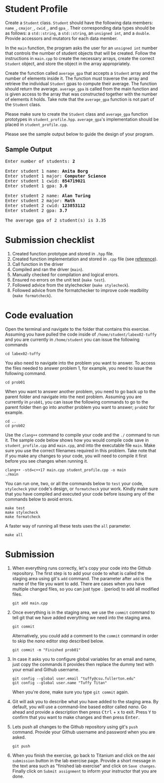 # Student Profile
Create a `Student` class. `Student` should have the following data members: `name_`, `cmajor_`,
`cwid_`, and `gpa_`. Their corresponding data types should be as follows: a `std::string`, a `std::string`, 
an `unsigned int`, and a `double`. Provide accessors and mutators for each data member.

In the `main` function, the program asks the user for an `unsigned int` number that controls the number of student objects that will be created. Follow the instructions in `main.cpp` to create the necessary arrays, create the correct `Student` object, and store the object in the array appropriately.

Create the function called `average_gpa` that accepts a `Student` array and the number of elements inside it. The function must traverse the array and retrieve the individual `Student` gpas to compute their average. The function should return the average. `average_gpa` is called from the main function and is given access to the array that was constructed together with the number of elements it holds. Take note that the `average_gpa` function is not part of the `Student` class.

Please make sure to create the `Student` class and `average_gpa` function prototypes in `student_profile.hpp`. `average_gpa`'s implementation should be placed in `student_profile.cpp`.

Please see the sample output below to guide the design of your program.

## Sample Output
<pre>
Enter number of students: <b>2</b>

Enter student 1 name: <b>Anita Borg</b>
Enter student 1 major: <b>Computer Science</b>
Enter student 1 cwid: <b>854719021</b>
Enter student 1 gpa: <b>3.0</b>

Enter student 2 name: <b>Alan Turing</b>
Enter student 2 major: <b>Math</b>
Enter student 2 cwid: <b>123853112</b>
Enter student 2 gpa: <b>3.7</b>

The average gpa of 2 student(s) is 3.35
</pre>

# Submission checklist
1. Created function prototype and stored in `.hpp` file.
1. Created function implementation and stored in `.cpp` file (see [reference](https://github.com/ILXL-guides/function-file-organization)).
1. Call function in the driver
1. Compiled and ran the driver (`main`).
1. Manually checked for compilation and logical errors.
1. Ensured no errors on the unit test (`make test`).
1. Followed advice from the stylechecker (`make stylecheck`).
1. Followed advice from the formatchecker to improve code readbility (`make formatcheck`).

# Code evaluation
Open the terminal and navigate to the folder that contains this exercise. Assuming you have pulled the code inside of `/home/student/labex02-tuffy` and you are currently in `/home/student` you can issue the following commands

```
cd labex02-tuffy
```

You also need to navigate into the problem you want to answer. To access the files needed to answer problem 1, for example, you need to issue the following command.

```
cd prob01
```

When you want to answer another problem, you need to go back up to the parent folder and navigate into the next problem. Assuming you are currently in `prob01`, you can issue the following commands to go to the parent folder then go into another problem you want to answer; `prob02` for example.

```
cd ..
cd prob02
```

Use the `clang++` command to compile your code and the `./` command to run it. The sample code below shows how you would compile code save in `student_profile.cpp` and `main.cpp`, and into the executable file `main`. Make sure you use the correct filenames required in this problem.  Take note that if you make any changes to your code, you will need to compile it first before you see changes when running it.

```
clang++ -std=c++17 main.cpp student_profile.cpp -o main
./main
```

You can run one, two, or all the commands below to `test` your code, `stylecheck` your code's design, or `formatcheck` your work. Kindly make sure that you have compiled and executed your code before issuing any of the commands below to avoid errors.

```
make test
make stylecheck
make formatcheck
```

A faster way of running all these tests uses the `all` parameter.

```
make all
```

# Submission
1. When everything runs correctly,  let's copy your code into the Github repository. The first step is to add your code to what is called the staging area using git's `add` command. The parameter after `add` is the name of the file you want to add. There are cases when you have multiple changed files, so you can just type . (period) to add all modified files.

    ```
    git add main.cpp
    ```
1. Once everything is in the staging area, we use the `commit` command to tell git that we have added everything we need into the staging area.

    ```
    git commit
    ```
    Alternatively, you could add a comment to the `commit` command in order to skip the *nano* editor step described below.

    ```
    git commit -m "Finished prob01"
    ```
1. In case it asks you  to configure global variables for an email and name, just copy the commands it provides then replace the dummy text with your email and Github username.

    ```
    git config --global user.email "tuffy@csu.fullerton.edu"
    git config --global user.name "Tuffy Titan"
    ```
    When you're done, make sure you type `git commit` again.    
1. Git will ask you to describe what you have added to the staging area. By default, you will use a command-line based editor called *nano*. Go ahead and provide a description then press <kbd>Ctrl</kbd> + <kbd>x</kbd> to exit. Press <kbd>Y</kbd> to confirm that you want to make changes and then press <kbd>Enter</kbd>.
1. Lets push all changes to the Github repository using git's `push` command. Provide your Github username and password when you are asked.

    ```
    git push
    ```
1. When you finish the exercise, go back to Titanium and click on the `Add submission` button in the lab exercise page. Provide a short message in the text area such as "finished lab exercise" and click on `Save changes`. Finally click on `Submit assignment` to inform your instructor that you are done.
